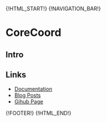 {!HTML_START!}
{!NAVIGATION_BAR!}

# CoreCoord

## Intro 

## Links

* [Documentation](./doxygen/index.html)
* [Blog Posts](./posts/)
* [Gihub Page](https://www.github.com/AmazingCow-Game-Core/CoreCoord/)


{!FOOTER!}
{!HTML_END!}
